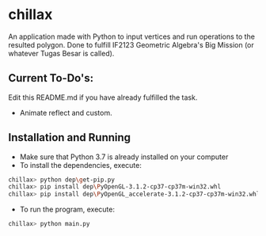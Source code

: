 # chillax

An application made with Python to input vertices and run operations to the resulted polygon.
Done to fulfill IF2123 Geometric Algebra's Big Mission (or whatever Tugas Besar is called).

## Current To-Do's:

Edit this README.md if you have already fulfilled the task.
* Animate reflect and custom.

## Installation and Running
* Make sure that Python 3.7 is already installed on your computer
* To install the dependencies, execute:
``` bash
chillax> python dep\get-pip.py 
chillax> pip install dep\PyOpenGL-3.1.2-cp37-cp37m-win32.whl 
chillax> pip install dep\PyOpenGL_accelerate-3.1.2-cp37-cp37m-win32.whl
```
* To run the program, execute:
``` bash
chillax> python main.py
```
